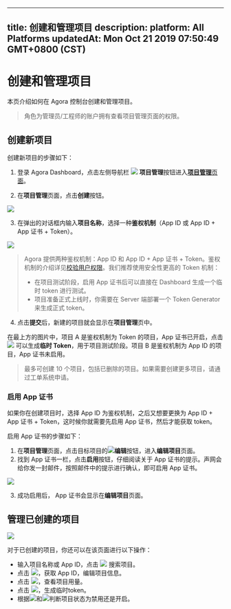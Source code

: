 
---
title: 创建和管理项目
description: 
platform: All Platforms
updatedAt: Mon Oct 21 2019 07:50:49 GMT+0800 (CST)
---
# 创建和管理项目
本页介绍如何在 Agora 控制台创建和管理项目。

> 角色为管理员/工程师的账户拥有查看项目管理页面的权限。

## 创建新项目

创建新项目的步骤如下：

1. 登录 Agora Dashboard，点击左侧导航栏 ![](https://web-cdn.agora.io/docs-files/1551254998344) **项目管理**按钮进入[**项目管理**页面](https://dashboard.agora.io/projects)。

2. 在**项目管理**页面，点击**创建**按钮。

![](https://web-cdn.agora.io/docs-files/1558344557924)

3. 在弹出的对话框内输入**项目名称**，选择一种**鉴权机制**（App ID 或 App ID + App 证书 + Token）。

![](https://web-cdn.agora.io/docs-files/1563785012162)

> Agora 提供两种鉴权机制：App ID 和 App ID + App 证书 + Token。鉴权机制的介绍详见[校验用户权限](../../cn/Agora%20Platform/token.md)。我们推荐使用安全性更高的 Token 机制：
>
> - 在项目测试阶段，启用 App 证书后可以直接在 Dashboard 生成一个临时 token 进行测试。
> - 项目准备正式上线时，你需要在 Server 端部署一个 Token Generator 来生成正式 token。

4. 点击**提交**后，新建的项目就会显示在**项目管理**页中。

在最上方的图片中，项目 A 是鉴权机制为 Token 的项目，App 证书已开启，点击 ![](https://web-cdn.agora.io/docs-files/1558344584474) 可以生成**临时 Token**，用于项目测试阶段。项目 B 是鉴权机制为 App ID 的项目，App 证书未启用。

> 最多可创建 10 个项目，包括已删除的项目。如果需要创建更多项目，请通过工单系统申请。

### 启用 App 证书

如果你在创建项目时，选择 App ID 为鉴权机制，之后又想要更换为 App ID + App 证书 + Token，这时候你就需要先启用 App 证书，然后才能获取 token。

启用 App 证书的步骤如下：

1. 在**项目管理**页面，点击目标项目的![](https://web-cdn.agora.io/docs-files/1551255135678)**编辑**按钮，进入**编辑项目**页面。
2. 找到 App 证书一栏，点击**启用**按钮，仔细阅读关于 App 证书的提示。声网会给你发一封邮件，按照邮件中的提示进行确认，即可启用 App 证书。

![](https://web-cdn.agora.io/docs-files/1563785138740)

3. 成功启用后， App 证书会显示在**编辑项目**页面。

## 管理已创建的项目

![](https://web-cdn.agora.io/docs-files/1563785157670)

对于已创建的项目，你还可以在该页面进行以下操作：

- 输入项目名称或 App ID，点击 ![](https://web-cdn.agora.io/docs-files/1551255111208) 搜索项目。
- 点击 ![](https://web-cdn.agora.io/docs-files/1564049108155)，获取 App ID，编辑项目信息。
- 点击 ![](https://web-cdn.agora.io/docs-files/1564048876293)，查看项目用量。
- 点击 ![](https://web-cdn.agora.io/docs-files/1564048991389)，生成临时token。
- 根据![](https://web-cdn.agora.io/docs-files/1551255188685)和![](https://web-cdn.agora.io/docs-files/1551258332165)判断项目状态为禁用还是开启。

